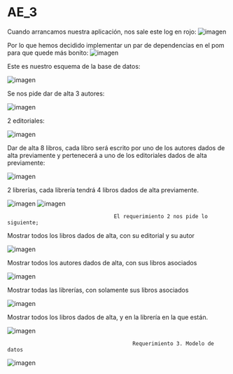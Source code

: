 # AE_3

Cuando arrancamos nuestra aplicación, nos sale este log en rojo:
![imagen](https://user-images.githubusercontent.com/79358705/154986734-f4572e7e-b9e8-45dc-80d3-a3c01622a776.png)

Por lo que hemos decidido implementar un par de dependencias en el pom para que quede más bonito:
![imagen](https://user-images.githubusercontent.com/79358705/154986885-4ae284f7-c42f-46db-b982-25cd813e8860.png)


Este es nuestro esquema de la base de datos:


![imagen](https://user-images.githubusercontent.com/79358705/154992690-c26f7079-6261-47c5-a7b9-5be35f425d83.png)


Se nos pide dar de alta 3 autores:


![imagen](https://user-images.githubusercontent.com/79358705/154992119-03854a8e-0f18-4cd7-b6a9-a800ac01b70e.png)

2 editoriales:


![imagen](https://user-images.githubusercontent.com/79358705/154992203-a4477ffd-7f36-4a53-b88a-61cf56604692.png)

Dar de alta 8 libros, cada libro será escrito por uno de los autores dados de alta previamente y pertenecerá a uno de los editoriales dados de alta previamente:


![imagen](https://user-images.githubusercontent.com/79358705/154992328-3612f012-d68e-4235-8022-a9593672bc4d.png)

2 librerías, cada librería tendrá 4 libros dados de alta previamente.


![imagen](https://user-images.githubusercontent.com/79358705/154992561-f1b5aadf-6a03-4a48-b01c-e8908a4e064b.png)
![imagen](https://user-images.githubusercontent.com/79358705/154992628-7ec18f88-4a50-4822-8dc8-bde636fad6dc.png)

                                      El requerimiento 2 nos pide lo siguiente;
Mostrar todos los libros dados de alta, con su editorial y su autor


![imagen](https://user-images.githubusercontent.com/79358705/155010146-b4c0c474-287f-442c-8fa4-a96c9409493c.png)



Mostrar todos los autores dados de alta, con sus libros asociados


![imagen](https://user-images.githubusercontent.com/79358705/155010244-c5d1d72b-d964-4dd7-80b9-bf8b3102057f.png)

Mostrar todas las librerías, con solamente sus libros asociados


![imagen](https://user-images.githubusercontent.com/79358705/154994287-c4366a57-2066-40f1-85a9-9ac3f1612f6c.png)

Mostrar todos los libros dados de alta, y en la librería en la que están.

![imagen](https://user-images.githubusercontent.com/79358705/155010322-e22472fe-6e02-456f-9a5e-7a2c341b7ee3.png)


                                            Requerimiento 3. Modelo de datos
                                            
                                           
![imagen](https://user-images.githubusercontent.com/79358705/154995504-869c418b-ef08-4a83-8cee-5bf7abbbe693.png)






